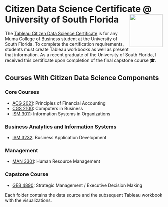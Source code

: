 # Citizen Data Science Certificate @ University of South Florida <img src="https://gistcdn.githack.com/englands/084f8497793f4f5c0742686e94f507b6/raw/38009343f55b57deb2e12ed0b7573b73ac170a4b/usflogo.svg" width=105 align=right>           
The [Tableau Citizen Data Science Certificate](https://www.usf.edu/business/centers/analytics-creativity/tableau-citizen-data-science-certificate.aspx) is for any Muma College of Business student at the University of South Florida. To complete the certification requirements, students must create Tableau workbooks as well as present that information. As a recent graduate of the University of South Florida, I received this certificate upon completion of the final capstone course 🎓. 

## Courses With Citizen Data Science Components
### Core Courses
- [ACG 2021](https://usfweb.usf.edu/academic-programs/details/prefix/ACG/code/2021): Principles of Financial Accounting
- [CGS 2100](https://usfweb.usf.edu/academic-programs/details/prefix/CGS/code/2100): Computers in Business
- [ISM 3011](https://usfweb.usf.edu/academic-programs/details/prefix/ISM/code/3011): Information Systems in Organizations

### Business Analytics and Information Systems
- [ISM 3232](https://usfweb.usf.edu/academic-programs/details/prefix/ISM/code/3232): Business Application Development
  
### Management
- [MAN 3301](https://usfweb.usf.edu/academic-programs/details/prefix/MAN/code/3301): Human Resource Management
  
### Capstone Course
- [GEB 4890](https://cloud.usf.edu/academic-programs/details/prefix/GEB/code/4890): Strategic  Management / Executive Decision Making

Each folder contains the data source and the subsequent Tableau workbook with the visualizations.
